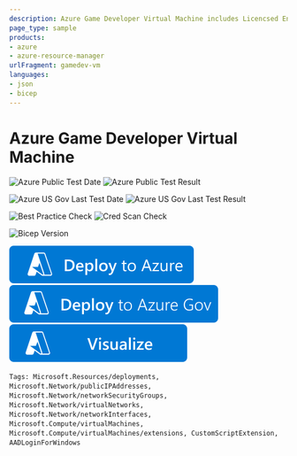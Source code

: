```yaml
---
description: Azure Game Developer Virtual Machine includes Licencsed Engines like Unreal.
page_type: sample
products:
- azure
- azure-resource-manager
urlFragment: gamedev-vm
languages:
- json
- bicep
---
```

# Azure Game Developer Virtual Machine

![Azure Public Test Date](https://azurequickstartsservice.blob.core.windows.net/badges/application-workloads/azure-gamedev/gamedev-vm/PublicLastTestDate.svg)
![Azure Public Test Result](https://azurequickstartsservice.blob.core.windows.net/badges/application-workloads/azure-gamedev/gamedev-vm/PublicDeployment.svg)

![Azure US Gov Last Test Date](https://azurequickstartsservice.blob.core.windows.net/badges/application-workloads/azure-gamedev/gamedev-vm/FairfaxLastTestDate.svg)
![Azure US Gov Last Test Result](https://azurequickstartsservice.blob.core.windows.net/badges/application-workloads/azure-gamedev/gamedev-vm/FairfaxDeployment.svg)

![Best Practice Check](https://azurequickstartsservice.blob.core.windows.net/badges/application-workloads/azure-gamedev/gamedev-vm/BestPracticeResult.svg)
![Cred Scan Check](https://azurequickstartsservice.blob.core.windows.net/badges/application-workloads/azure-gamedev/gamedev-vm/CredScanResult.svg)

![Bicep Version](https://azurequickstartsservice.blob.core.windows.net/badges/application-workloads/azure-gamedev/gamedev-vm/BicepVersion.svg)

[![Deploy To Azure](https://raw.githubusercontent.com/Azure/azure-quickstart-templates/master/1-CONTRIBUTION-GUIDE/images/deploytoazure.svg?sanitize=true)](https://portal.azure.com/#create/Microsoft.Template/uri/https%3A%2F%2Fraw.githubusercontent.com%2FAzure%2Fazure-quickstart-templates%2Fmaster%2Fapplication-workloads%2Fazure-gamedev%2Fgamedev-vm%2Fazuredeploy.json)
[![Deploy To Azure US Gov](https://raw.githubusercontent.com/Azure/azure-quickstart-templates/master/1-CONTRIBUTION-GUIDE/images/deploytoazuregov.svg?sanitize=true)](https://portal.azure.com/#create/Microsoft.Template/uri/https%3A%2F%2Fraw.githubusercontent.com%2FAzure%2Fazure-quickstart-templates%2Fmaster%2Fapplication-workloads%2Fazure-gamedev%2Fgamedev-vm%2Fazuredeploy.json)
[![Visualize](https://raw.githubusercontent.com/Azure/azure-quickstart-templates/master/1-CONTRIBUTION-GUIDE/images/visualizebutton.svg?sanitize=true)](http://armviz.io/#/?load=https%3A%2F%2Fraw.githubusercontent.com%2FAzure%2Fazure-quickstart-templates%2Fmaster%2Fapplication-workloads%2Fazure-gamedev%2Fgamedev-vm%2Fazuredeploy.json)

`Tags: Microsoft.Resources/deployments, Microsoft.Network/publicIPAddresses, Microsoft.Network/networkSecurityGroups, Microsoft.Network/virtualNetworks, Microsoft.Network/networkInterfaces, Microsoft.Compute/virtualMachines, Microsoft.Compute/virtualMachines/extensions, CustomScriptExtension, AADLoginForWindows`
